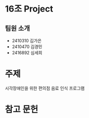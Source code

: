 # 16조 Project

## 팀원 소개
- 2410310 김가은
- 2410470 김경민
- 2416892 심세희

# 주제
시각장애인을 위한 편의점 음료 인식 프로그램

# 참고 문헌
